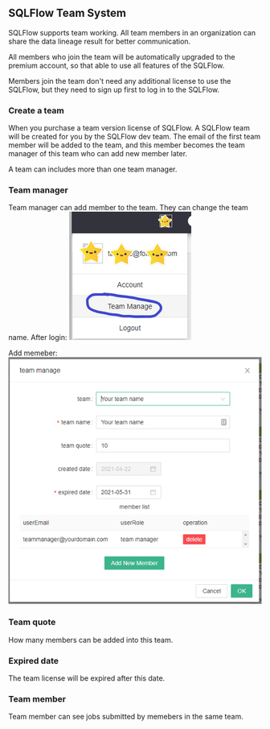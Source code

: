 ## SQLFlow Team System

SQLFlow supports team working. All team members in an organization 
can share the data lineage result for better communication. 

All members who join the team will be automatically upgraded to the premium account, 
so that able to use all features of the SQLFlow.

Members join the team don't need any additional license to use the SQLFlow,
but they need to sign up first to log in to the SQLFlow.

### Create a team
When you purchase a team version license of SQLFlow. A SQLFlow team will be created
for you by the SQLFlow dev team. The email of the first team member will be
added to the team, and this member becomes the team manager of this team
who can add new member later.

A team can includes more than one team manager.

### Team manager

Team manager can add member to the team. They can change the team name.
After login:
![sqlflow-team-menu](/images/sqlflow-team-menu.png)

Add memeber:
![sqlflow-team-manager](/images/sqlflow-team-manager.png)

### Team quote
How many members can be added into this team.

### Expired date
The team license will be expired after this date.

### Team member
Team member can see jobs submitted by memebers in the same team.
